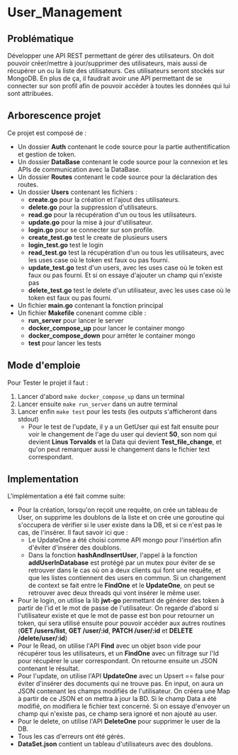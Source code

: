 # User_Management

## Problématique
Développer une API REST permettant de gérer des utilisateurs. On doit pouvoir créer/mettre à jour/supprimer des utilisateurs, mais aussi de récupérer un ou la liste des utilisateurs. Ces utilisateurs seront stockés sur MongoDB. En plus de ça, il faudrait avoir une API permettant de se connecter sur son profil afin de pouvoir accéder à toutes les données qui lui sont attribuées.

## Arborescence projet
Ce projet est composé de :
- Un dossier **Auth** contenant le code source pour la partie authentification et gestion de token.
- Un dossier **DataBase** contenant le code source pour la connexion et les APIs de communication avec la DataBase.
- Un dossier **Routes** contenant le code source pour la déclaration des routes.
- Un dossier **Users** contenant les fichiers : 
    - **create.go** pour la création et l'ajout des utilisateurs.
    - **delete.go** pour la suppression d'utilisateurs.
    - **read.go** pour la récupération d'un ou tous les utilisateurs.
    - **update.go** pour la mise à jour d'utilisateur.
    - **login.go** pour se connecter sur son profile.
    - **create_test.go** test le create de plusieurs users
    - **login_test.go** test le login
    - **read_test.go** test la récupération d'un ou tous les utilisateurs, avec les uses case où le token est faux ou pas fourni.
    - **update_test.go** test d'un users, avec les uses case où le token est faux ou pas fourni. Et si on essaye d'ajouter un champ qui n'existe pas
    - **delete_test.go** test le delete d'un utilisateur, avec les uses case où le token est faux ou pas fourni.
- Un fichier **main.go** contenant la fonction principal 
- Un fichier **Makefile** conenant comme cible : 
    - **run_server** pour lancer le server
    - **docker_compose_up** pour lancer le container mongo
    - **docker_compose_down** pour arrêter le container mongo
    - **test** pour lancer les tests

## Mode d'emploie
Pour Tester le projet il faut :
1. Lancer d'abord `` make docker_compose_up ``  dans un terminal
2. Lancer ensuite `` make run_server `` dans un autre terminal
3. Lancer enfin `` make test `` pour les tests (les outputs s'afficheront dans stdout)
    - Pour le test de l'update, il y a un GetUser qui est fait ensuite pour voir le changement de l'age du user qui devient **50**, son nom qui devient **Linus Torvalds** et la Data qui devient **Test_file_change**, et qu'on peut remarquer aussi le changement dans le fichier text correspondant.

## Implementation
L'implémentation a été fait comme suite:
- Pour la création, lorsqu'on reçoit une requête, on crée un tableau de User, on supprime les doublons de la liste et on crée une goroutine qui s'occupera de vérifier si le user existe dans la DB, et si ce n'est pas le cas, de l'insérer. Il faut savoir ici que :
    - Le UpdateOne a été choisi comme API mongo pour l'insértion afin d'éviter d'insérer des doublons.
    - Dans la fonction **hashAndInsertUser**, l'appel à la fonction **addUserInDatabase** est protégé par un mutex pour éviter de se retrouver dans le cas où on a deux clients qui font une requête, et que les listes contiennent des users en commun. Si un changement de context se fait entre le **FindOne** et le **UpdateOne**, on peut se retrouver avec deux threads qui vont insérer le même user.
- Pour le login, on utilise la lib **jwt-go** permettant de générer des token à partir de l'id et le mot de passe de l'utilisateur. On regarde d'abord si l'utilisateur existe et que le mot de passe est bon pour retourner un token, qui sera utilisé ensuite pour pouvoir accéder aux autres routines (**GET /users/list**, **GET /user/:id**, **PATCH /user/:id** et **DELETE /delete/user/:id**)
- Pour le Read, on utilise l'API **Find** avec un objet bson vide pour récupérer tous les utilisateurs, et un **FindOne** avec un filtrage sur l'Id pour récupérer le user correspondant. On retourne ensuite un JSON contenant le résultat.
- Pour l'update, on utilise l'API **UpdateOne** avec un Upsert == false pour éviter d'insérer des documents qui ne trouve pas. En input, on aura un JSON contenant les champs modifiés de l'utilisateur. On créera une Map à partir de ce JSON et on mettra à jour la BD. Si le champ Data a été modifié, on modifiera le fichier text concerné. Si on essaye d'envoyer un champ qui n'existe pas, ce champ sera ignoré et non ajouté au user.
- Pour le delete, on utilise l'API **DeleteOne** pour supprimer le user de la DB.
- Tous les cas d'erreurs ont été gérés.
- **DataSet.json** contient un tableau d'utilisateurs avec des doublons.